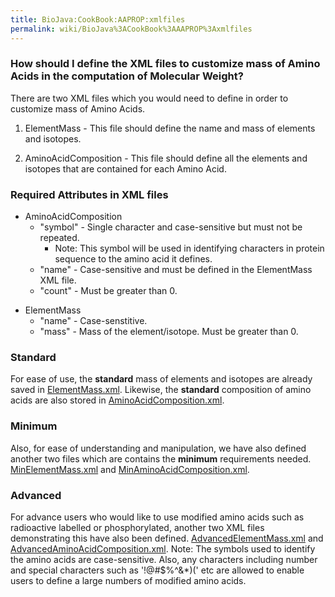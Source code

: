 ```yaml
---
title: BioJava:CookBook:AAPROP:xmlfiles
permalink: wiki/BioJava%3ACookBook%3AAAPROP%3Axmlfiles
---
```


### How should I define the XML files to customize mass of Amino Acids in the computation of Molecular Weight?

There are two XML files which you would need to define in order to
customize mass of Amino Acids.

1) ElementMass - This file should define the name and mass of elements
and isotopes.

2) AminoAcidComposition - This file should define all the elements and
isotopes that are contained for each Amino Acid.

### Required Attributes in XML files

-   AminoAcidComposition
    -   "symbol" - Single character and case-sensitive but must not be
        repeated.
        -   Note: This symbol will be used in identifying characters in
            protein sequence to the amino acid it defines.
    -   "name" - Case-sensitive and must be defined in the ElementMass
        XML file.
    -   "count" - Must be greater than 0.

<!-- -->

-   ElementMass
    -   "name" - Case-senstitive.
    -   "mass" - Mass of the element/isotope. Must be greater than 0.

### Standard

For ease of use, the <b>standard</b> mass of elements and isotopes are
already saved in
[ElementMass.xml](/wiki/BioJava:CookBook:AAPROP:ElementMass.xml "wikilink").
Likewise, the <b>standard</b> composition of amino acids are also stored
in
[AminoAcidComposition.xml](/wiki/BioJava:CookBook:AAPROP:AminoAcidComposition.xml "wikilink").

### Minimum

Also, for ease of understanding and manipulation, we have also defined
another two files which are contains the <b>minimum</b> requirements
needed.  
[MinElementMass.xml](/wiki/BioJava:CookBook:AAPROP:MinElementMass.xml "wikilink")
and
[MinAminoAcidComposition.xml](/wiki/BioJava:CookBook:AAPROP:MinAminoAcidComposition.xml "wikilink").

### Advanced

For advance users who would like to use modified amino acids such as
radioactive labelled or phosphorylated, another two XML files
demonstrating this have also been defined.
[AdvancedElementMass.xml](/wiki/BioJava:CookBook:AAPROP:AdvancedElementMass.xml "wikilink")
and
[AdvancedAminoAcidComposition.xml](/wiki/BioJava:CookBook:AAPROP:AdvancedAminoAcidComposition.xml "wikilink").
Note: The symbols used to identify the amino acids are case-sensitive.
Also, any characters including number and special characters such as
'!@\#$%^&\*)(' etc are allowed to enable users to define a large numbers
of modified amino acids.
